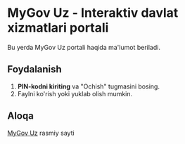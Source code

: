 # MyGov Uz - Interaktiv davlat xizmatlari portali
Bu yerda MyGov Uz portali haqida ma'lumot beriladi.

## Foydalanish
1. **PIN-kodni kiriting** va "Ochish" tugmasini bosing.
2. Faylni ko'rish yoki yuklab olish mumkin.

## Aloqa
[MyGov Uz](https://my.gov.uz) rasmiy sayti
